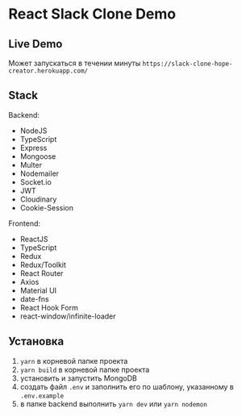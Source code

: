 # React Slack Clone Demo

## Live Demo
Может запускаться в течении минуты
`https://slack-clone-hope-creator.herokuapp.com/`

## Stack

Backend:
* NodeJS
* TypeScript
* Express
* Mongoose
* Multer
* Nodemailer
* Socket.io
* JWT
* Cloudinary
* Cookie-Session

Frontend:
* ReactJS
* TypeScript
* Redux
* Redux/Toolkit
* React Router
* Axios
* Material UI
* date-fns
* React Hook Form
* react-window/infinite-loader

## Установка

1. `yarn` в корневой папке проекта
2. `yarn build` в корневой папке проекта
3. установить и запустить MongoDB
4. создать файл `.env` и заполнить его по шаблону, указанному в `.env.example`
5. в папке backend выполнить `yarn dev` или `yarn nodemon`


